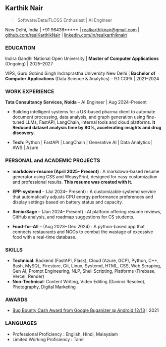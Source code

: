 ## **Karthik Nair**
> Software/Data/FLOSS Enthusiast | AI Engineer

New Delhi, India | +91 96436***** | [realkarthiknair@gmail.com](realkarthiknair@gmail.com) | [github.com/realKarthikNair](https://www.github.com/realKarthikNair) | [linkedin.com/in/realkarthiknair/](https://linkedin.com/in/realkarthiknair/) 
 
### EDUCATION  
Indira Gandhi National Open University | **Master of Computer Applications** (Ongoing) | 2025–2027  

VIPS, Guru Gobind Singh Indraprastha University New Delhi | **Bachelor of Computer Applications** (Data Science & Analytics) – 9.1 CGPA | 2021–2024
### WORK EXPERIENCE
**Tata Consultancy Services, Noida** – AI Engineer | Aug 2024–Present 

* Building intelligent systems for a US-based pharma client to automate document processing, data analysis, and graph generation using fine-tuned LLMs, FastAPI, LangChain, internal tools and cloud platforms. **It Reduced dataset analysis time by 90%, accelerating insights and drug discovery.**

* **Tech**: Python | FastAPI | LangChain | Generative AI | Data Analytics | AWS | Azure
### PERSONAL and ACADEMIC PROJECTS
* **markdown-resume (April 2025- Present)** : A markdown-based resume generator using CSS and WeasyPrint, designed for easy customization and professional results. **This resume was created with it.**
* **EPP-systemd** – (Jul 2024– Present) : A customizable systemd service that automatically adjusts CPU energy performance preferences and display settings based on battery status and capacity. 

* **SeniorSage** – (Jan 2024– Present) : AI platform offering resume reviews, GitHub analysis, and roadmap suggestions for CS students. 

* **Food-for-All** – (Aug 2023– Dec 2024) : A python-based app that connects restaurants and NGOs to combat the wastage of excessive food with a real-time database.
### SKILLS
* **Technical**: Backend (FastAPI, Flask), Cloud (Azure, GCP), Python, C++, Bash, MySQL, Firestore, Git, Linux, Systemd, HTML, CSS, Web Scraping, Gen AI, Prompt Engineering, NLP, Shell Scripting, Platforms (Firebase, Vercel, Render)  
* **Non-Technical**: Content Writing, Video Editing (Davinci Resolve), Photography, Digital Marketing  
### AWARDS
- [Bug Bounty Cash Award from Google Buganizer @ Android 12/13](https://realkarthiknair.github.io/CVE-2022-20317.html) | 2021 
### LANGUAGES
* Professional Proficiency : English, Hindi, Malayalam
* Limited Working Proficiency : Tamil
